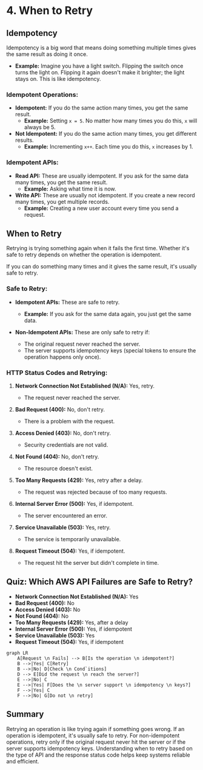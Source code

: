 # 4. When to Retry

## Idempotency

Idempotency is a big word that means doing something multiple times gives the same result as doing it once.

- **Example:** Imagine you have a light switch. Flipping the switch once turns the light on. Flipping it again doesn't make it brighter; the light stays on. This is like idempotency.

### Idempotent Operations:

- **Idempotent:** If you do the same action many times, you get the same result.
  - **Example:** Setting `x = 5`. No matter how many times you do this, `x` will always be 5.
- **Not Idempotent:** If you do the same action many times, you get different results.
  - **Example:** Incrementing `x++`. Each time you do this, `x` increases by 1.

### Idempotent APIs:

- **Read API:** These are usually idempotent. If you ask for the same data many times, you get the same result.
  - **Example:** Asking what time it is now.
- **Write API:** These are usually not idempotent. If you create a new record many times, you get multiple records.
  - **Example:** Creating a new user account every time you send a request.

## When to Retry

Retrying is trying something again when it fails the first time. Whether it's safe to retry depends on whether the operation is idempotent.

If you can do something many times and it gives the same result, it's usually safe to retry.

### Safe to Retry:

- **Idempotent APIs:** These are safe to retry.

  - **Example:** If you ask for the same data again, you just get the same data.

- **Non-Idempotent APIs:** These are only safe to retry if:
  - The original request never reached the server.
  - The server supports idempotency keys (special tokens to ensure the operation happens only once).

### HTTP Status Codes and Retrying:

1. **Network Connection Not Established (N/A):** Yes, retry.

   - The request never reached the server.

2. **Bad Request (400):** No, don't retry.

   - There is a problem with the request.

3. **Access Denied (403):** No, don't retry.

   - Security credentials are not valid.

4. **Not Found (404):** No, don't retry.

   - The resource doesn't exist.

5. **Too Many Requests (429):** Yes, retry after a delay.

   - The request was rejected because of too many requests.

6. **Internal Server Error (500):** Yes, if idempotent.

   - The server encountered an error.

7. **Service Unavailable (503):** Yes, retry.

   - The service is temporarily unavailable.

8. **Request Timeout (504):** Yes, if idempotent.
   - The request hit the server but didn't complete in time.

## Quiz: Which AWS API Failures are Safe to Retry?

- **Network Connection Not Established (N/A):** Yes
- **Bad Request (400):** No
- **Access Denied (403):** No
- **Not Found (404):** No
- **Too Many Requests (429):** Yes, after a delay
- **Internal Server Error (500):** Yes, if idempotent
- **Service Unavailable (503):** Yes
- **Request Timeout (504):** Yes, if idempotent

```mermaid
graph LR
    A[Request \n Fails] --> B[Is the operation \n idempotent?]
    B -->|Yes| C[Retry]
    B -->|No| D[Check \n Cond`itions]
    D --> E[Did the request \n reach the server?]
    E -->|No| C
    E -->|Yes| F[Does the \n server support \n idempotency \n keys?]
    F -->|Yes| C
    F -->|No| G[Do not \n retry]
```

## Summary

Retrying an operation is like trying again if something goes wrong. If an operation is idempotent, it's usually safe to retry. For non-idempotent operations, retry only if the original request never hit the server or if the server supports idempotency keys. Understanding when to retry based on the type of API and the response status code helps keep systems reliable and efficient.
